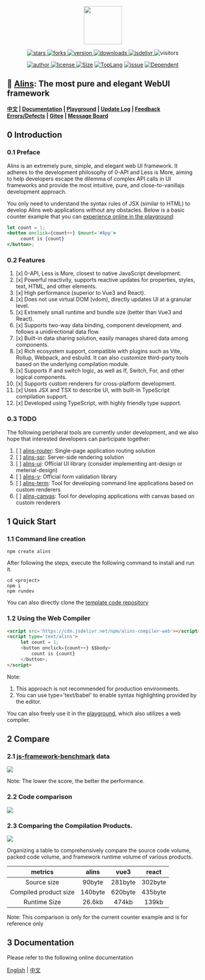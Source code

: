 
<p align="center">
    <img src='https://shiyix.cn/images/alins.png' width='100px'/>
</p> 

<p align="center">
    <a href="https://www.github.com/alinsjs/alins/stargazers" target="_black">
        <img src="https://img.shields.io/github/stars/alinsjs/alins?logo=github" alt="stars" />
    </a>
    <a href="https://www.github.com/alinsjs/alins/network/members" target="_black">
        <img src="https://img.shields.io/github/forks/alinsjs/alins?logo=github" alt="forks" />
    </a>
    <a href="https://www.npmjs.com/package/alins" target="_black">
        <img src="https://img.shields.io/npm/v/alins?logo=npm" alt="version" />
    </a>
    <a href="https://www.npmjs.com/package/alins" target="_black">
        <img src="https://img.shields.io/npm/dm/alins?color=%23ffca28&logo=npm" alt="downloads" />
    </a>
    <a href="https://www.jsdelivr.com/package/npm/alins" target="_black">
        <img src="https://data.jsdelivr.com/v1/package/npm/alins/badge" alt="jsdelivr" />
    </a>
    <img src="https://shiyix.cn/api2/util/badge/stat?c=Visitors-Alins" alt="visitors">
</p>

<p align="center">
    <a href="https://github.com/theajack" target="_black">
        <img src="https://img.shields.io/badge/Author-%20theajack%20-7289da.svg?&logo=github" alt="author" />
    </a>
    <a href="https://www.github.com/alinsjs/alins/blob/master/LICENSE" target="_black">
        <img src="https://img.shields.io/github/license/alinsjs/alins?color=%232DCE89&logo=github" alt="license" />
    </a>
    <a href="https://cdn.jsdelivr.net/npm/alins"><img src="https://img.shields.io/bundlephobia/minzip/alins.svg" alt="Size"></a>
    <a href="https://github.com/alinsjs/alins/search?l=javascript"><img src="https://img.shields.io/github/languages/top/alinsjs/alins.svg" alt="TopLang"></a>
    <a href="https://github.com/alinsjs/alins/issues"><img src="https://img.shields.io/github/issues-closed/alinsjs/alins.svg" alt="issue"></a>
    <a href="https://www.github.com/alinsjs/alins"><img src="https://img.shields.io/librariesio/dependent-repos/npm/alins.svg" alt="Dependent"></a>
</p>

## 🚀 [Alins](https://github.com/alinsjs/alins): The most pure and elegant WebUI framework

**[中文](https://github.com/alinsjs/alins/blob/master/README.cn.md) | [Documentation](https://alinsjs.github.io/docs) | [Playground](https://alinsjs.github.io/playground/) | [Update Log](https://github.com/alinsjs/alins/blob/master/scripts/helper/version.md) | [Feedback Errors/Defects](https://github.com/alinsjs/alins/issues/new) | [Gitee](https://gitee.com/alinsjs/alins) | [Message Board](https://theajack.github.io/message-board/?app=alins)**

## 0 Introduction

### 0.1 Preface

Alins is an extremely pure, simple, and elegant web UI framework. It adheres to the development philosophy of 0-API and Less is More, aiming to help developers escape the dilemma of complex API calls in UI frameworks and provide the most intuitive, pure, and close-to-vanillajs development approach.

You only need to understand the syntax rules of JSX (similar to HTML) to develop Alins web applications without any obstacles. Below is a basic counter example that you can [experience online in the playground](https://alinsjs.github.io/playground/#4):

```jsx
let count = 1;
<button onclick={count++} $mount='#App'>
     count is {count}
</button>;
```

### 0.2 Features

1. [x] 0-API, Less is More, closest to native JavaScript development.
2. [x] Powerful reactivity, supports reactive updates for properties, styles, text, HTML, and other elements.
3. [x] High performance (superior to Vue3 and React).
4. [x] Does not use virtual DOM (vdom), directly updates UI at a granular level.
5. [x] Extremely small runtime and bundle size (better than Vue3 and React).
6. [x] Supports two-way data binding, component development, and follows a unidirectional data flow.
7. [x] Built-in data sharing solution, easily manages shared data among components.
8. [x] Rich ecosystem support, compatible with plugins such as Vite, Rollup, Webpack, and esbuild. It can also customize third-party tools based on the underlying compilation module.
9. [x] Supports if and switch logic, as well as If, Switch, For, and other logical components.
10. [x] Supports custom renderers for cross-platform development.
11. [x] Uses JSX and TSX to describe UI, with built-in TypeScript compilation support.
12. [x] Developed using TypeScript, with highly friendly type support.

### 0.3 TODO

The following peripheral tools are currently under development, and we also hope that interested developers can participate together:

1. [ ] [alins-router](https://github.com/alinsjs/alins-router): Single-page application routing solution
2. [ ] [alins-ssr](https://github.com/alinsjs/alins-ssr): Server-side rendering solution
3. [ ] [alins-ui](https://github.com/alinsjs/alins-ui): Official UI library (consider implementing ant-design or meterial-design)
3. [ ] [alins-v](https://github.com/alinsjs/alins-v): Official form validation library
4. [ ] [alins-term](https://github.com/alinsjs/alins-term): Tool for developing command line applications based on custom renderers
5. [ ] [alins-canvas](https://github.com/alinsjs/alins-canvas): Tool for developing applications with canvas based on custom renderers

## 1 Quick Start

### 1.1 Command line creation

```
npm create alins
```

After following the steps, execute the following command to install and run it.

```
cd <project>
npm i
npm rundev
```

You can also directly clone the [template code repository](https://github.com/alinsjs/ebuild-template-alins)

### 1.2 Using the Web Compiler

```html
<script src='https://cdn.jsdelivr.net/npm/alins-compiler-web'></script>
<script type='text/alins'>
     let count = 1;
     <button onclick={count++} $$body>
         count is {count}
     </button>;
</script>
```

Note:
1. This approach is not recommended for production environments.
2. You can use type='text/babel' to enable syntax highlighting provided by the editor.

You can also freely use it in the [playground](https://alinsjs.github.io/playground/#48), which also utilizes a web compiler.

## 2 Compare

### 2.1 [js-framework-benchmark](https://github.com/krausest/js-framework-benchmark) data

![](https://shiyix.cn/images/alins/performance.jpg)

Note: The lower the score, the better the performance.

### 2.2 Code comparison

![](https://shiyix.cn/images/alins/code.jpg)

### 2.3 Comparing the Compilation Products. 

![](https://shiyix.cn/images/alins/output.jpg)

Organizing a table to comprehensively compare the source code volume, packed code volume, and framework runtime volume of various products.

| metrics | alins | vue3 | react |
| :----: | :----: | :----: | :----: |
| Source size | 90byte | 281byte | 302byte |
| Compiled product size | 140byte | 620byte | 435byte |
| Runtime Size | 26.6kb | 474kb | 139kb |

Note: This comparison is only for the current counter example and is for reference only

## 3 Documentation

Please refer to the following online documentation

[English](https://alinsjs.github.io/docs/) | [中文](https://alinsjs.github.io/docs-cn/)